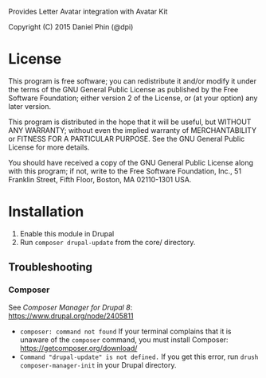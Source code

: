 Provides Letter Avatar integration with Avatar Kit

Copyright (C) 2015 Daniel Phin (@dpi)

# License

This program is free software; you can redistribute it and/or modify
it under the terms of the GNU General Public License as published by
the Free Software Foundation; either version 2 of the License, or
(at your option) any later version.

This program is distributed in the hope that it will be useful,
but WITHOUT ANY WARRANTY; without even the implied warranty of
MERCHANTABILITY or FITNESS FOR A PARTICULAR PURPOSE.  See the
GNU General Public License for more details.

You should have received a copy of the GNU General Public License along
with this program; if not, write to the Free Software Foundation, Inc.,
51 Franklin Street, Fifth Floor, Boston, MA 02110-1301 USA.

# Installation

 1. Enable this module in Drupal
 2. Run `composer drupal-update` from the core/ directory.

## Troubleshooting

### Composer 

See _Composer Manager for Drupal 8_: https://www.drupal.org/node/2405811

 * `composer: command not found`
   If your terminal complains that it is unaware of the `composer` command, you
   must install Composer: https://getcomposer.org/download/
 * `Command "drupal-update" is not defined.`
   If you get this error, run `drush composer-manager-init` in your Drupal
   directory.
